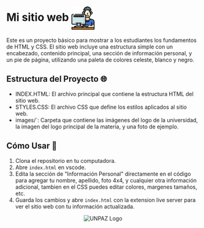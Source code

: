 <h1>
    Mi sitio web
    <img src="https://github.com/igorezequiel22/E-commerce-DesarrolloWeb/blob/main/public/images/persona-de-libre-dedicacion.png" width="60" align="center">
</h1>
Este es un proyecto básico para mostrar a los estudiantes los fundamentos de HTML y CSS. El sitio web incluye una estructura simple con un encabezado, contenido principal, una sección de información personal, y un pie de página, utilizando una paleta de colores celeste, blanco y negro.

## Estructura del Proyecto 🌐


- INDEX.HTML: El archivo principal que contiene la estructura HTML del sitio web.
- STYLES.CSS: El archivo CSS que define los estilos aplicados al sitio web.
- images/`: Carpeta que contiene las imágenes del logo de la universidad, la imagen del logo principal de la materia, y una foto de ejemplo.

## Cómo Usar 🤔

1. Clona el repositorio en tu computadora.
2. Abre `index.html` en vscode.
3. Edita la sección de "Información Personal" directamente en el código para agregar tu nombre, apellido, foto 4x4, y cualquier otra información adicional, tambien en el CSS puedes editar colores, margenes tamaños, etc.
4. Guarda los cambios y abre `index.html` con la extension live server para ver el sitio web con tu información actualizada.


<div align="center">
    <img src="https://www.unpaz.edu.ar/sites/default/files/unpaz_logo_2020.png" alt="UNPAZ Logo" width="200">
</div>
